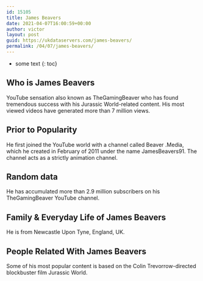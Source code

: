 ```yaml
---
id: 15105
title: James Beavers
date: 2021-04-07T16:00:59+00:00
author: victor
layout: post
guid: https://ukdataservers.com/james-beavers/
permalink: /04/07/james-beavers/
---
```


* some text
{: toc}


## Who is James Beavers



YouTube sensation also known as TheGamingBeaver who has found tremendous success with his Jurassic World-related content. His most viewed videos have generated more than 7 million views.  

                
                
                
## Prior to Popularity



He first joined the YouTube world with a channel called Beaver .Media, which he created in February of 2011 under the name JamesBeavers91. The channel acts as a strictly animation channel. 

                
                
                
## Random data



He has accumulated more than 2.9 million subscribers on his TheGamingBeaver YouTube channel. 

                
                
                
## Family & Everyday Life of James Beavers



He is from Newcastle Upon Tyne, England, UK. 

                
                
                
## People Related With James Beavers



Some of his most popular content is based on the Colin Trevorrow-directed blockbuster film Jurassic World. 

                
              
            
          
          
          